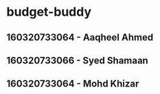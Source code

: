 # budget-buddy
## 160320733064 - Aaqheel Ahmed
## 160320733066 - Syed Shamaan
## 160320733064 - Mohd Khizar